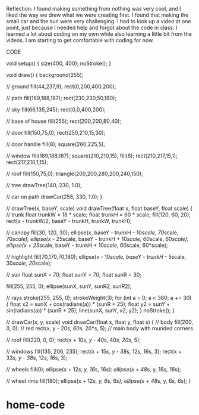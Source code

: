 Reflection: 
I found making something from nothing was very cool, and I liked the way we drew what we were creating first. I found that making the small car and the sun were very challenging. I had to look up a video at one point, just because I needed help and forgot about the code in class. I learned a lot about coding on my own while also learning a little bit from the videos. I am starting to get comfortable with coding for now. 


CODE

void setup() {
  size(400, 400);
  noStroke();
}

void draw() {
  background(255);

  // ground
  fill(44,237,9);
  rect(0,200,400,200);

  // path
  fill(189,188,187);
  rect(230,230,50,180);

  // sky
  fill(66,135,245);
  rect(0,0,400,200);

  // base of house
  fill(255);
  rect(200,200,80,40);

  // door
  fill(150,75,0);
  rect(250,210,15,30);

  // door handle
  fill(8);
  square(260,225,5);

  // window
  fill(189,188,187);
  square(210,210,15);
  fill(8);
  rect(210,217,15,1);
  rect(217,210,1,15);

  // roof
  fill(150,75,0);
  triangle(200,200,280,200,240,150);

  // tree
  drawTree(140, 230, 1.0);

  // car on path
  drawCar(255, 330, 1.0);
}

// drawTree(x, baseY, scale)
void drawTree(float x, float baseY, float scale) {
  // trunk
  float trunkW = 18 * scale;
  float trunkH = 60 * scale;
  fill(120, 60, 20);
  rect(x - trunkW/2, baseY - trunkH, trunkW, trunkH);

  // canopy
  fill(30, 120, 30);
  ellipse(x, baseY - trunkH - 10*scale, 70*scale, 70*scale);
  ellipse(x - 25*scale, baseY - trunkH + 10*scale, 60*scale, 60*scale);
  ellipse(x + 25*scale, baseY - trunkH + 10*scale, 60*scale, 60*scale);

  // highlight
  fill(70,170,70,180);
  ellipse(x - 10*scale, baseY - trunkH - 5*scale, 30*scale, 20*scale);

  // sun
  float sunX = 70;
  float sunY = 70;
  float sunR = 30;

  fill(255, 255, 0);
  ellipse(sunX, sunY, sunR*2, sunR*2);

  // rays
  stroke(255, 255, 0);
  strokeWeight(3);
  for (int a = 0; a < 360; a += 30) {
    float x2 = sunX + cos(radians(a)) * (sunR + 25);
    float y2 = sunY + sin(radians(a)) * (sunR + 25);
    line(sunX, sunY, x2, y2);
  }
  noStroke();
}

// drawCar(x, y, scale)
void drawCar(float x, float y, float s) {
  // body
  fill(200, 0, 0); // red
  rect(x, y - 20*s, 60*s, 20*s, 5); // main body with rounded corners

  // roof
  fill(220, 0, 0);
  rect(x + 10*s, y - 40*s, 40*s, 20*s, 5);

  // windows
  fill(135, 206, 235);
  rect(x + 15*s, y - 38*s, 12*s, 16*s, 3);
  rect(x + 33*s, y - 38*s, 12*s, 16*s, 3);

  // wheels
  fill(0);
  ellipse(x + 12*s, y, 16*s, 16*s);
  ellipse(x + 48*s, y, 16*s, 16*s);

  // wheel rims
  fill(180);
  ellipse(x + 12*s, y, 6*s, 6*s);
  ellipse(x + 48*s, y, 6*s, 6*s);
}

# home-code
